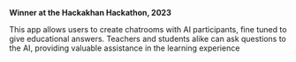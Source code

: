 **Winner at the Hackakhan Hackathon, 2023**

This app allows users to create chatrooms with AI participants, fine tuned to give educational answers. Teachers and students alike can ask questions to the AI, providing valuable assistance in the learning experience

